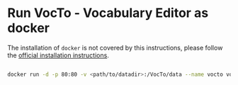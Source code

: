 # Run VocTo - Vocabulary Editor as docker

The installation of `docker` is not covered by this instructions, please follow the [official installation instructions](https://docs.docker.com/engine/installation/). 

```bash

docker run -d -p 80:80 -v <path/to/datadir>:/VocTo/data --name vocto vocto

